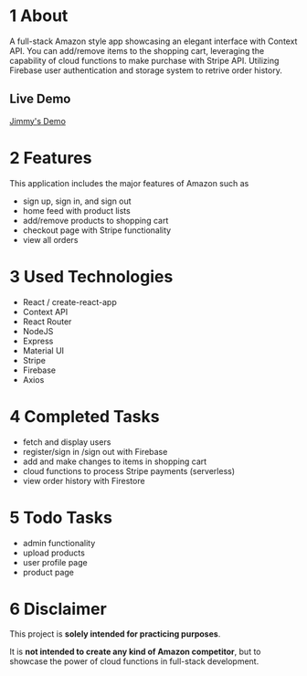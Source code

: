 # 1 About

A full-stack Amazon style app showcasing an elegant interface with Context API. You can add/remove items to the shopping cart, leveraging the capability of cloud functions to make purchase with Stripe API. Utilizing Firebase user authentication and storage system to retrive order history.

## Live Demo

[Jimmy's Demo](https://clone-d5d57.web.app)

# 2 Features

This application includes the major features of Amazon such as

- sign up, sign in, and sign out
- home feed with product lists
- add/remove products to shopping cart
- checkout page with Stripe functionality
- view all orders

# 3 Used Technologies

- React / create-react-app
- Context API
- React Router
- NodeJS
- Express
- Material UI
- Stripe
- Firebase
- Axios

# 4 Completed Tasks

- fetch and display users
- register/sign in /sign out with Firebase
- add and make changes to items in shopping cart
- cloud functions to process Stripe payments (serverless)
- view order history with Firestore

# 5 Todo Tasks

- admin functionality
- upload products
- user profile page
- product page

# 6 Disclaimer

This project is **solely intended for practicing purposes**.

It is **not intended to create any kind of Amazon competitor**, but to showcase the power of cloud functions in full-stack development.
